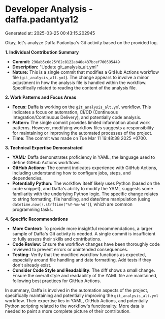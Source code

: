 # Developer Analysis - daffa.padantya12
Generated at: 2025-03-25 00:43:15.202945

Okay, let's analyze Daffa Padantya's Git activity based on the provided log.

**1. Individual Contribution Summary**

*   **Commit:** `296ab5c6d25f62c8122ab46e437bcef700595449`
*   **Description:** "Update git\_analysis\_alt.yml"
*   **Nature:**  This is a single commit that modifies a GitHub Actions workflow file (`git_analysis_alt.yml`).  The change appears to involve a minor adjustment in how the analysis file is handled within the workflow. Specifically related to reading the content of the analysis file.

**2. Work Patterns and Focus Areas**

*   **Focus:**  Daffa is working on the `git_analysis_alt.yml` workflow.  This indicates a focus on automation, CI/CD (Continuous Integration/Continuous Delivery), and potentially code analysis.
*   **Pattern:** The single commit provides limited information about work patterns. However, modifying workflow files suggests a responsibility for maintaining or improving the automated processes of the project.
*   **Time:** The commit was made on Tue Mar 11 16:48:38 2025 +0700.

**3. Technical Expertise Demonstrated**

*   **YAML:**  Daffa demonstrates proficiency in YAML, the language used to define GitHub Actions workflows.
*   **GitHub Actions:**  The commit indicates experience with GitHub Actions, including understanding how to configure jobs, steps, and dependencies.
*   **Potentially Python:** The workflow itself likely uses Python (based on the code snippet), and Daffa's ability to modify the YAML suggests some familiarity with the underlying Python logic. The specific change relates to string formatting, file handling, and date/time manipulation (using `datetime.now().strftime("%Y-%m-%d")`), which are common programming tasks.

**4. Specific Recommendations**

*   **More Context:**  To provide more insightful recommendations, a larger sample of Daffa's Git activity is needed. A single commit is insufficient to fully assess their skills and contributions.
*   **Code Review:** Ensure the workflow changes have been thoroughly code reviewed to prevent errors or unintended consequences.
*   **Testing:**  Verify that the modified workflow functions as expected, especially around file handling and date formatting. Add tests if they don't already exist.
*   **Consider Code Style and Readability:** The diff shows a small change. Ensure the overall style and readability of the YAML file are maintained, following best practices for GitHub Actions.

In summary, Daffa is involved in the automation aspects of the project, specifically maintaining and potentially improving the `git_analysis_alt.yml` workflow. Their expertise lies in YAML, GitHub Actions, and potentially Python scripting related to the workflow's functionality. More data is needed to paint a more complete picture of their contribution.
